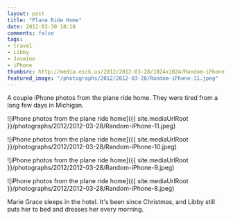 ```yaml
---
layout: post
title: "Plane Ride Home"
date: 2012-03-30 18:18
comments: false
tags: 
- travel
- Libby
- Jasmine
- iPhone
thumbsrc: http://media.eick.us/2012/2012-03-28/1024x1024/Random-iPhone-11.jpeg 
featured_image: "/photographs/2012/2012-03-28/Random-iPhone-11.jpeg"
---
```

A couple iPhone photos from the plane ride home.  They were tired from a long few days in Michigan.



![iPhone photos from the plane ride home]({{ site.mediaUrlRoot }}/photographs/2012/2012-03-28/Random-iPhone-11.jpeg)
  




![iPhone photos from the plane ride home]({{ site.mediaUrlRoot }}/photographs/2012/2012-03-28/Random-iPhone-10.jpeg)
  




![iPhone photos from the plane ride home]({{ site.mediaUrlRoot }}/photographs/2012/2012-03-28/Random-iPhone-9.jpeg)
  




![iPhone photos from the plane ride home]({{ site.mediaUrlRoot }}/photographs/2012/2012-03-28/Random-iPhone-8.jpeg)
  

Marie Grace sleeps in the hotel.  It's been since Christmas, and Libby still puts her to bed and dresses her every morning.